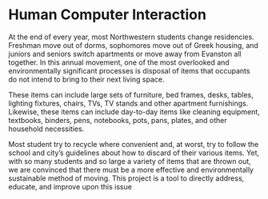 # Human Computer Interaction
  At the end of every year, most Northwestern students change residencies. Freshman move out of dorms, sophomores move out of Greek housing, and juniors and seniors switch apartments or move away from Evanston all together. In this annual movement, one of the most overlooked and environmentally significant processes is disposal of items that occupants do not intend to bring to their next living space.

  These items can include large sets of furniture, bed frames, desks, tables, lighting fixtures, chairs, TVs, TV stands and other apartment furnishings. Likewise, these items can include day-to-day items like cleaning equipment, textbooks, binders, pens, notebooks, pots, pans, plates, and other household necessities.

  Most student try to recycle where convenient and, at worst, try to follow the school and city’s guidelines about how to discard of their various items. Yet, with so many students and so large a variety of items that are thrown out, we are convinced that there must be a more effective and environmentally sustainable method of moving. This project is a tool to directly address, educate, and improve upon this issue
